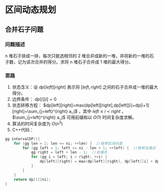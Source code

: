 # 区间动态规划

## 合并石子问题

### 问题描述

n 堆石子排成一排，每次只能选相邻的 2 堆合并成新的一堆，并将新的一堆的石子数，记为该次合并的得分。求将 n 堆石子合并成 1 堆的最大得分。

### 思路

1. 状态含义：设 $dp[left][right]$ 表示将 $[left,right]$ 之间的石子合并成一堆的最大得分。
2. 边界条件： $dp[i][i]=0$
3. 状态转移方程： $dp[left][right]=max(dp[left][right],dp[left][i]+dp[i+1][right]+\sum_{j=left}^{right} a_j$ ，其中 $left\le i\lt right$ ， $\sum_{j=left}^{right} a_j$ 可用前缀和以 $O(1)$ 时间复杂度求解。
4. 算法的时间复杂度为 $O(n^3)$
5. C++代码：

```cpp
gg intervalDP(){
    for (gg len = 2; len <= ni; ++len) {  //枚举区间长度
        for (gg left = 1; left <= ni - len + 1; ++left) {  //枚举左端点
            gg right = left + len - 1;  //右端点
            for (gg i = left; i < right; ++i) {
                dp[left][right] = max(dp[left][right], dp[left][i] + dp[i + 1][right] + sum[right] - sum[left - 1]);
            }
        }
    }
    return dp[1][ni];
}
```
